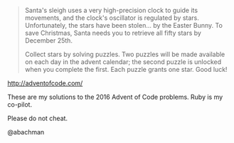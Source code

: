 > Santa's sleigh uses a very high-precision clock to guide its movements, and the
> clock's oscillator is regulated by stars. Unfortunately, the stars have been
> stolen... by the Easter Bunny. To save Christmas, Santa needs you to retrieve
> all fifty stars by December 25th.
>
> Collect stars by solving puzzles. Two puzzles will be made available on each
> day in the advent calendar; the second puzzle is unlocked when you complete the
> first. Each puzzle grants one star. Good luck!

http://adventofcode.com/

These are my solutions to the 2016 Advent of Code problems. Ruby is my co-pilot.

Please do not cheat.

@abachman
